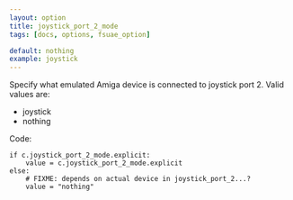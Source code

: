 ```yaml
---
layout: option
title: joystick_port_2_mode
tags: [docs, options, fsuae_option]

default: nothing
example: joystick
---
```


Specify what emulated Amiga device is connected to joystick port 2.
Valid values are:

* joystick
* nothing

Code:

    if c.joystick_port_2_mode.explicit:
        value = c.joystick_port_2_mode.explicit
    else:
        # FIXME: depends on actual device in joystick_port_2...?
        value = "nothing"
